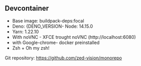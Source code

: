## Devcontainer

- Base image: buildpack-deps:focal
- Deno: {DENO_VERSION- Node: 14.15.0
- Yarn: 1.22.10
- With noVNC - XFCE trought noVNC (http://localhost:6080)
- with Google-chrome- docker preinstalled
- Zsh + Oh my zsh!

Git repository: https://github.com/zed-vision/monorepo
